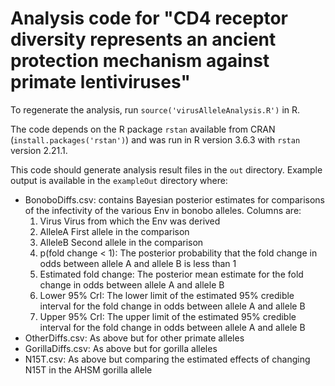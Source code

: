 # Analysis code for "CD4 receptor diversity represents an ancient protection mechanism against primate lentiviruses" 

To regenerate the analysis, run `source('virusAlleleAnalysis.R')` in R.

The code depends on the R package `rstan` available from CRAN (`install.packages('rstan')`) and was run in R version 3.6.3 with `rstan` version 2.21.1.

This code should generate analysis result files in the `out` directory. Example output is available in the `exampleOut` directory where:

* BonoboDiffs.csv: contains Bayesian posterior estimates for comparisons of the infectivity of the various Env in bonobo alleles. Columns are:
  1. Virus Virus from which the Env was derived
  2. AlleleA First allele in the comparison
  3. AlleleB Second allele in the comparison
  4. p(fold change < 1): The posterior probability that the fold change in odds between allele A and allele B is less than 1
  5. Estimated fold change: The posterior mean estimate for the fold change in odds between allele A and allele B
  6. Lower 95% CrI: The lower limit of the estimated 95% credible interval for the fold change in odds between allele A and allele B
  7. Upper 95% CrI: The upper limit of the estimated 95% credible interval for the fold change in odds between allele A and allele B
* OtherDiffs.csv: As above but for other primate alleles
* GorillaDiffs.csv: As above but for gorilla alleles
* N15T.csv: As above but comparing the estimated effects of changing N15T in the AHSM gorilla allele


